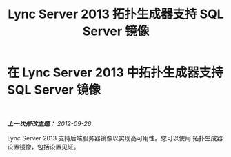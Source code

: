 ﻿---
title: Lync Server 2013 拓扑生成器支持 SQL Server 镜像
TOCTitle: 拓扑生成器支持 SQL Server 镜像
ms:assetid: 2c1caa73-c707-4e53-ae3f-a100534373fd
ms:mtpsurl: https://technet.microsoft.com/zh-cn/library/JJ688007(v=OCS.15)
ms:contentKeyID: 49888343
ms.date: 05/19/2016
mtps_version: v=OCS.15
ms.translationtype: HT
---

# 在 Lync Server 2013 中拓扑生成器支持 SQL Server 镜像

 

_**上一次修改主题：** 2012-09-26_

Lync Server 2013 支持后端服务器镜像以实现高可用性。您可以使用 拓扑生成器设置镜像，包括设置见证。

